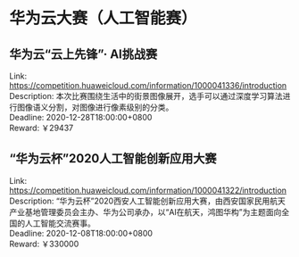 # 华为云大赛（人工智能赛）



## 华为云“云上先锋”· AI挑战赛

Link: https://competition.huaweicloud.com/information/1000041336/introduction  
Description: 本次比赛围绕生活中的街景图像展开，选手可以通过深度学习算法进行图像语义分割，对图像进行像素级别的分类。  
Deadline: 2020-12-28T18:00:00+0800  
Reward: ￥29437  


## “华为云杯”2020人工智能创新应用大赛

Link: https://competition.huaweicloud.com/information/1000041322/introduction  
Description: “华为云杯”2020西安人工智能创新应用大赛，由西安国家民用航天产业基地管理委员会主办、华为公司承办，以“AI在航天，鸿图华构”为主题面向全国的人工智能交流赛事。  
Deadline: 2020-12-08T18:00:00+0800  
Reward: ￥330000  


